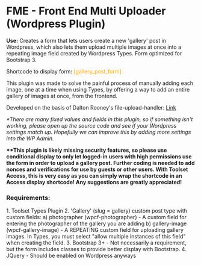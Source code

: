 # FME - Front End Multi Uploader (Wordpress Plugin)
<strong>Use:</strong> Creates a form that lets users create a new 'gallery' post in Wordpress, which also lets them upload multiple images at once into a repeating image field created by Wordpress Types. Form optimized for Bootstrap 3. 

Shortcode to display form: <span style="color:orange;">[gallery_post_form]</span>

This plugin was made to solve the painful process of manually adding each image, one at a time when using Types, by offering a way to add an entire gallery of images at once, from the frontend. 

Developed on the basis of Dalton Rooney's file-upload-handler: <a href="https://gist.github.com/daltonrooney/1737887">Link</a> 

<em>*There are many fixed values and fields in this plugin, so if something isn't working, please open up the source code and see if your Wordpress settings match up. Hopefully we can improve this by adding more settings into the WP Admin.</em>

<strong>**This plugin is likely missing security features, so please use conditional display to only let logged-in users with high permissions use the form in order to upload a gallery post. Further coding is needed to add nonces and verifications for use by guests or other users. With Toolset Access, this is very easy as you can simply wrap the shortcode in an Access display shortcode! Any suggestions are greatly appreciated!</strong>

<h3>Requirements:</h3>
1. Toolset Types Plugin
2. 'Gallery' (slug = gallery) custom post type with custom fields:
      a) photographer (wpcf-photographer) - A custom field for entering the photographer of the gallery you are adding
      b) gallery-image (wpcf-gallery-image) - A REPEATING custom field for uploading gallery images. In Types, you must select "allow multiple instances of this field" when creating the field.
3. Bootstrap 3+ - Not necessarily a requirement, but the form includes classes to provide better display with Bootstrap.
4. JQuery - Should be enabled on Wordpress anyways
